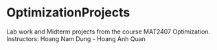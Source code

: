 # OptimizationProjects
Lab work and Midterm projects from the course MAT2407 Optimization. Instructors: Hoang Nam Dung - Hoang Anh Quan
